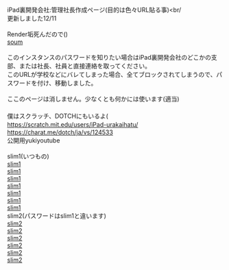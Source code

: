 <br>iPad裏開発会社:管理社長作成ページ(目的は色々URL貼る事)<br/
<br>更新しました12/11<br/>
<br>Render垢死んだので()
  <br><a href= "https://soum-matome-ps-instance-fhdn.onrender.com" >soum</a><br/>
  <br>このインスタンスのパスワードを知りたい場合はiPad裏開発会社のどこかの支部、または社長、社員と直接連絡を取ってください。
  <br>このURLが学校などにバレてしまった場合、全てブロックされてしまうので、パスワードを付け、移動しました。<br/>
  <br>ここのページは消しません。少なくとも何かには使います(適当)<br/>
　<br>僕はスクラッチ、DOTCHにもいるよ(
　<br>https://scratch.mit.edu/users/iPad-urakaihatu/
　<br>https://charat.me/dotch/ja/vs/124533
  <br>公開用yukiyoutube<br/>
  <br>slim1(いつもの)
  <br><a href="https://soum-slim1-13-cg2i.onrender.com/">slim1</a>
  <br><a href="https://emergency-ryousan-type-slim1-8o5p.onrender.com/">slim1</a>
  <br><a href="https://emergency-ryousan-type-slim1-z1tt.onrender.com/">slim1</a>
  <br><a href="https://emergency-ryousan-type-slim1-0qgz.onrender.com/">slim1</a>
  <br><a href="https://emergency-ryousan-type-slim1-1.onrender.com/">slim1</a>
  <br><a href="https://emergency-ryousan-type-slim1-1-4561.onrender.com/">slim1</a>
  <br><a href="https://emergency-ryousan-type-slim1-1-r0gd.onrender.com/">slim1</a>
  <br>slim2(パスワードはslim1と違います)
  <br><a href="https://emergensy-ryousan-type-slim2-2-ujvb.onrender.com/">slim2</a>
  <br><a href="https://emergensy-ryousan-type-slim2-2-ov9r.onrender.com/">slim2</a>
  <br><a href="https://emergensy-ryousan-type-slim2-1-z86y.onrender.com/">slim2</a>
  <br><a href="https://emergensy-ryousan-type-slim2-1-hm6y.onrender.com/">slim2</a>
  <br><a href="https://emergensy-ryousan-type-slim2-1-6xps.onrender.com/">slim2</a>
  <br><a href="https://emergensy-ryousan-type-slim2-2.onrender.com/">slim2</a>
